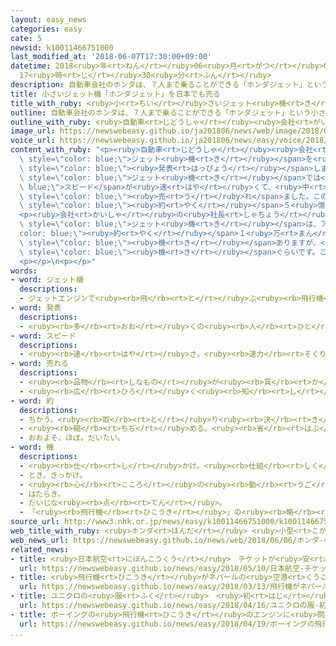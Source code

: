 ```yaml
---
layout: easy_news
categories: easy
cate: 5
newsid: k10011466751000
last_modified_at: '2018-06-07T17:30:00+09:00'
datetime: 2018<ruby>年<rt>ねん</rt></ruby>06<ruby>月<rt>がつ</rt></ruby>07<ruby>日<rt>にち</rt></ruby>
  17<ruby>時<rt>じ</rt></ruby>30<ruby>分<rt>ふん</rt></ruby>
description: 自動車会社のホンダは、７人まで乗ることができる「ホンダジェット」という小さいジェット機を日本でも売ると発表しました。
title: 小さいジェット機「ホンダジェット」を日本でも売る
title_with_ruby: <ruby>小<rt>ちい</rt></ruby>さいジェット<ruby>機<rt>き</rt></ruby>「ホンダジェット」を<ruby>日本<rt>にっぽん</rt></ruby>でも<ruby>売<rt>う</rt></ruby>る
outline: 自動車会社のホンダは、７人まで乗ることができる「ホンダジェット」という小さいジェット機を日本でも売ると発表しました。
outline_with_ruby: <ruby>自動車<rt>じどうしゃ</rt></ruby><ruby>会社<rt>がいしゃ</rt></ruby>のホンダは、７<ruby>人<rt>にん</rt></ruby>まで<ruby>乗<rt>の</rt></ruby>ることができる「ホンダジェット」という<ruby>小<rt>ちい</rt></ruby>さいジェット<ruby>機<rt>き</rt></ruby>を<ruby>日本<rt>にっぽん</rt></ruby>でも<ruby>売<rt>う</rt></ruby>ると<ruby>発表<rt>はっぴょう</rt></ruby>しました。
image_url: https://newswebeasy.github.io/ja201806/news/web/image/2018/06/06/K10011466751_1806061626_1806061650_01_02.jpg
voice_url: https://newswebeasy.github.io/ja201806/news/easy/voice/2018/06/07/k10011466751000.mp4
content_with_ruby: "<p><ruby>自動車<rt>じどうしゃ</rt></ruby><ruby>会社<rt>がいしゃ</rt></ruby>のホンダは、７<ruby>人<rt>にん</rt></ruby>まで<ruby>乗<rt>の</rt></ruby>ることができる「ホンダジェット」という<ruby>小<rt>ちい</rt></ruby>さい<span\
  \ style=\"color: blue;\">ジェット<ruby>機<rt>き</rt></ruby></span>を<ruby>日本<rt>にっぽん</rt></ruby>でも<ruby>売<rt>う</rt></ruby>ると<span\
  \ style=\"color: blue;\"><ruby>発表<rt>はっぴょう</rt></ruby></span>しました。</p>\n<p>アメリカの<ruby>工場<rt>こうじょう</rt></ruby>で<ruby>生産<rt>せいさん</rt></ruby>しているホンダジェットは、６７の<ruby>国<rt>くに</rt></ruby>で<ruby>売<rt>う</rt></ruby>っています。<ruby>小<rt>ちい</rt></ruby>さい<span\
  \ style=\"color: blue;\">ジェット<ruby>機<rt>き</rt></ruby></span>では<span style=\"color:\
  \ blue;\">スピード</span>が<ruby>速<rt>はや</rt></ruby>くて、<ruby>中<rt>なか</rt></ruby>が<ruby>広<rt>ひろ</rt></ruby>いため、<ruby>去年<rt>きょねん</rt></ruby><ruby>世界<rt>せかい</rt></ruby>でいちばんたくさん<span\
  \ style=\"color: blue;\"><ruby>売<rt>う</rt></ruby>れ</span>ました。この<ruby>飛行機<rt>ひこうき</rt></ruby>は<ruby>東京<rt>とうきょう</rt></ruby>から<ruby>上海<rt>しゃんはい</rt></ruby>や<ruby>台湾<rt>たいわん</rt></ruby>まで<ruby>飛<rt>と</rt></ruby>ぶことができて、<ruby>値段<rt>ねだん</rt></ruby>は<span\
  \ style=\"color: blue;\"><ruby>約<rt>やく</rt></ruby></span>５<ruby>億<rt>おく</rt></ruby>７０００<ruby>万<rt>まん</rt></ruby><ruby>円<rt>えん</rt></ruby>です。</p>\n\
  <p><ruby>会社<rt>かいしゃ</rt></ruby>の<ruby>社長<rt>しゃちょう</rt></ruby>などが<ruby>持<rt>も</rt></ruby>っている<span\
  \ style=\"color: blue;\">ジェット<ruby>機<rt>き</rt></ruby></span>は、アメリカでは<span style=\"\
  color: blue;\"><ruby>約<rt>やく</rt></ruby></span>１<ruby>万<rt>まん</rt></ruby>３０００<span\
  \ style=\"color: blue;\"><ruby>機<rt>き</rt></ruby></span>ありますが、<ruby>日本<rt>にっぽん</rt></ruby>では９０<span\
  \ style=\"color: blue;\"><ruby>機<rt>き</rt></ruby></span>ぐらいです。この<ruby>飛行機<rt>ひこうき</rt></ruby>を<ruby>生産<rt>せいさん</rt></ruby>している<ruby>会社<rt>かいしゃ</rt></ruby>の<ruby>社長<rt>しゃちょう</rt></ruby>は「<ruby>日本<rt>にっぽん</rt></ruby>でも<ruby>自分<rt>じぶん</rt></ruby>の<ruby>飛行機<rt>ひこうき</rt></ruby>がほしいと<ruby>思<rt>おも</rt></ruby>っている<ruby>人<rt>ひと</rt></ruby>はもっといると<ruby>思<rt>おも</rt></ruby>います。この<ruby>飛行機<rt>ひこうき</rt></ruby>で、<ruby>日本<rt>にっぽん</rt></ruby>のどんな<ruby>所<rt>ところ</rt></ruby>へでもすぐに<ruby>行<rt>い</rt></ruby>くことができるようにしたいです」と<ruby>話<rt>はな</rt></ruby>しています。</p>\n\
  <p></p>\n<p></p>"
words:
- word: ジェット機
  descriptions:
  - ジェットエンジンで<ruby><rb>飛</rb><rt>と</rt></ruby>ぶ<ruby><rb>飛行機</rb><rt>ひこうき</rt></ruby>。
- word: 発表
  descriptions:
  - <ruby><rb>多</rb><rt>おお</rt></ruby>くの<ruby><rb>人</rb><rt>ひと</rt></ruby>に<ruby><rb>広</rb><rt>ひろ</rt></ruby>く<ruby><rb>知</rb><rt>し</rt></ruby>らせること。
- word: スピード
  descriptions:
  - <ruby><rb>速</rb><rt>はや</rt></ruby>さ。<ruby><rb>速力</rb><rt>そくりょく</rt></ruby>。
- word: 売れる
  descriptions:
  - <ruby><rb>品物</rb><rt>しなもの</rt></ruby>が<ruby><rb>買</rb><rt>か</rt></ruby>われる。
  - <ruby><rb>広</rb><rt>ひろ</rt></ruby>く<ruby><rb>知</rb><rt>し</rt></ruby>られる。
- word: 約
  descriptions:
  - ちかう。<ruby><rb>取</rb><rt>と</rt></ruby>り<ruby><rb>決</rb><rt>き</rt></ruby>める。
  - <ruby><rb>縮</rb><rt>ちぢ</rt></ruby>める。<ruby><rb>省</rb><rt>はぶ</rt></ruby>く。<ruby><rb>簡単</rb><rt>かんたん</rt></ruby>にする。
  - おおよそ。ほぼ。だいたい。
- word: 機
  descriptions:
  - <ruby><rb>仕</rb><rt>し</rt></ruby>かけ。<ruby><rb>仕組</rb><rt>しく</rt></ruby>み。
  - とき。きっかけ。
  - <ruby><rb>心</rb><rt>こころ</rt></ruby>の<ruby><rb>動</rb><rt>うご</rt></ruby>き。
  - はたらき。
  - だいじな<ruby><rb>点</rb><rt>てん</rt></ruby>。
  - 「<ruby><rb>飛行機</rb><rt>ひこうき</rt></ruby>」の<ruby><rb>略</rb><rt>りゃく</rt></ruby>。また、<ruby><rb>飛行機</rb><rt>ひこうき</rt></ruby>を<ruby><rb>数</rb><rt>かぞ</rt></ruby>えることば。
source_url: http://www3.nhk.or.jp/news/easy/k10011466751000/k10011466751000.html
web_title_with_ruby: <ruby>ホンダ<rt>ほんだ</rt></ruby> <ruby>小型<rt>こがた</rt></ruby><ruby>ビジネス<rt>びじねす</rt></ruby><ruby>ジェット<rt>じぇっと</rt></ruby><ruby>機<rt>き</rt></ruby>を<ruby>国内<rt>こくない</rt></ruby>でも<ruby>販売<rt>はんばい</rt></ruby>へ
web_news_url: https://newswebeasy.github.io/news/web/2018/06/06/ホンダ-小型ビジネスジェット機を国内でも販売へ
related_news:
- title: <ruby>日本航空<rt>にほんこうくう</rt></ruby>　チケットが<ruby>安<rt>やす</rt></ruby>い<ruby>飛行機<rt>ひこうき</rt></ruby>の<ruby>会社<rt>かいしゃ</rt></ruby>を<ruby>新<rt>あたら</rt></ruby>しく<ruby>作<rt>つく</rt></ruby>る
  url: https://newswebeasy.github.io/news/easy/2018/05/10/日本航空-チケットが安い飛行機の会社を新しく作る
- title: <ruby>飛行機<rt>ひこうき</rt></ruby>がネパールの<ruby>空港<rt>くうこう</rt></ruby>に<ruby>下<rt>お</rt></ruby>りるとき<ruby>失敗<rt>しっぱい</rt></ruby>　４９<ruby>人<rt>にん</rt></ruby><ruby>亡<rt>な</rt></ruby>くなる
  url: https://newswebeasy.github.io/news/easy/2018/03/13/飛行機がネパールの空港に下りるとき失敗-49人亡くなる
- title: ユニクロの<ruby>服<rt>ふく</rt></ruby>　<ruby>初<rt>はじ</rt></ruby>めて<ruby>日本<rt>にっぽん</rt></ruby>より<ruby>外国<rt>がいこく</rt></ruby>でたくさん<ruby>売<rt>う</rt></ruby>れた
  url: https://newswebeasy.github.io/news/easy/2018/04/16/ユニクロの服-初めて日本より外国でたくさん売れた
- title: ボーイングの<ruby>飛行機<rt>ひこうき</rt></ruby>のエンジンに<ruby>問題<rt>もんだい</rt></ruby>が<ruby>起<rt>お</rt></ruby>こる<ruby>可能性<rt>かのうせい</rt></ruby>
  url: https://newswebeasy.github.io/news/easy/2018/04/19/ボーイングの飛行機のエンジンに問題が起こる可能性
...
```

